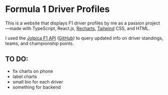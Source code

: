 # Formula 1 Driver Profiles

This is a website that displays F1 driver profiles by me as a passion project—made with TypeScript, React.js, [Recharts](https://recharts.org/en-US), [Tailwind](https://tailwindcss.com/) CSS, and HTML.  

I used the [Jolpica F1 API](https://api.jolpi.ca/ergast/ "Jolpica F1 API") ([GitHub](https://github.com/jolpica/jolpica-f1)) to query updated info on driver standings, teams, and championship points.

## TO DO:

- fix charts on phone
- label charts
- small bio for each driver
- something for backend
